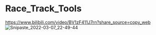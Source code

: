 # Race_Track_Tools
https://www.bilibili.com/video/BV1zF411J7rn?share_source=copy_web
![Snipaste_2022-03-07_22-49-44](https://user-images.githubusercontent.com/58284040/157057309-5d10b914-0f47-4689-967f-ab4852873a88.png)
